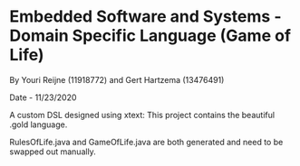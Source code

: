 # Embedded Software and Systems - Domain Specific Language (Game of Life)
By Youri Reijne (11918772) and Gert Hartzema (13476491)

Date - 11/23/2020

A custom DSL designed using xtext:
This project contains the beautiful .gold language.

RulesOfLife.java and GameOfLife.java are both generated and need to be swapped out manually.

